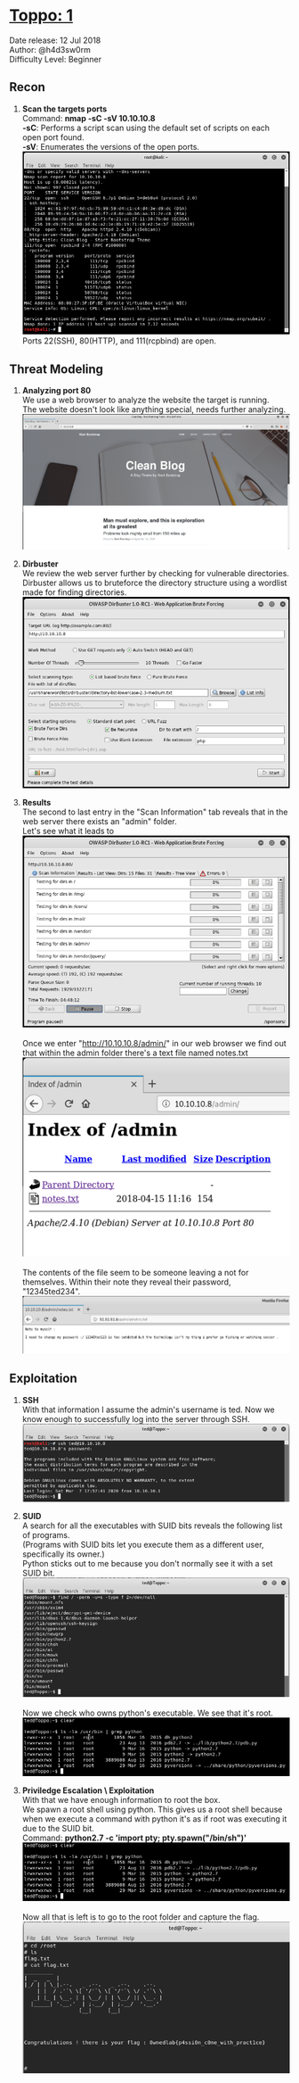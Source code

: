 # [Toppo: 1](https://www.vulnhub.com/entry/toppo-1,245/)
Date release: 12 Jul 2018\
Author: @h4d3sw0rm\
Difficulty Level: Beginner

## Recon
1. **Scan the targets ports**\
Command: **nmap -sC -sV 10.10.10.8**\
**-sC**: Performs a script scan using the default set of scripts on each open port found.\
**-sV**: Enumerates the versions of the open ports.\
![nmap](https://github.com/francobel/CTF-Writeups/blob/master/Vulnhub/Toppo:%201/Images/1.png "nmap")\
Ports 22(SSH), 80(HTTP), and 111(rcpbind) are open.

## Threat Modeling
1. **Analyzing port 80**\
We use a web browser to analyze the website the target is running.\
The website doesn't look like anything special, needs further analyzing.\
![http](https://github.com/francobel/CTF-Writeups/blob/master/Vulnhub/Toppo:%201/Images/2.png "http")

2. **Dirbuster**\
We review the web server further by checking for vulnerable directories.\
Dirbuster allows us to bruteforce the directory structure using a wordlist made for finding directories.\
![dirb](https://github.com/francobel/CTF-Writeups/blob/master/Vulnhub/Toppo:%201/Images/3.png "dirb")

3. **Results**\
The second to last entry in the "Scan Information" tab reveals that in the web server there exists an "admin" folder.\
Let's see what it leads to\
![admin](https://github.com/francobel/CTF-Writeups/blob/master/Vulnhub/Toppo:%201/Images/4.png "admin")\
\
Once we enter "http://10.10.10.8/admin/" in our web browser we find out that within the admin folder there's a text file named notes.txt\
![txt](https://github.com/francobel/CTF-Writeups/blob/master/Vulnhub/Toppo:%201/Images/5.png "txt")\
\
The contents of the file seem to be someone leaving a not for themselves. Within their note they reveal their password, "12345ted234".\
![ted](https://github.com/francobel/CTF-Writeups/blob/master/Vulnhub/Toppo:%201/Images/6.png "ted")

## Exploitation
1. **SSH**\
With that information I assume the admin's username is ted. Now we know enough to successfully log into the server through SSH.\
![ssh](https://github.com/francobel/CTF-Writeups/blob/master/Vulnhub/Toppo:%201/Images/7.png "ssh")

2. **SUID**\
A search for all the executables with SUID bits reveals the following list of programs.\
(Programs with SUID bits let you execute them as a different user, specifically its owner.)\
Python sticks out to me because you don't normally see it with a set SUID bit.\
![suid](https://github.com/francobel/CTF-Writeups/blob/master/Vulnhub/Toppo:%201/Images/8.png "suid")\
\
Now we check who owns python's executable. We see that it's root.\
![own](https://github.com/francobel/CTF-Writeups/blob/master/Vulnhub/Toppo:%201/Images/11.png "own")

3. **Priviledge Escalation \ Exploitation**\
With that we have enough information to root the box.\
We spawn a root shell using python. This gives us a root shell because when we execute a command with python it's as if root was executing it due to the SUID bit.\
Command: **python2.7 -c 'import pty; pty.spawn("/bin/sh")'**
![root](https://github.com/francobel/CTF-Writeups/blob/master/Vulnhub/Toppo:%201/Images/11.png "root")\
\
Now all that is left is to go to the root folder and capture the flag.\
![flag](https://github.com/francobel/CTF-Writeups/blob/master/Vulnhub/Toppo:%201/Images/10.png "flag")



